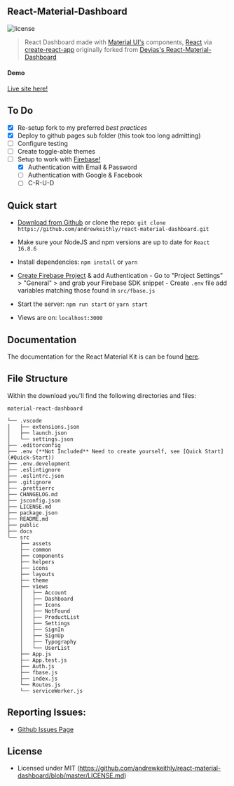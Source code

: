 ## React-Material-Dashboard

![license](https://img.shields.io/badge/license-MIT-blue.svg)

> React Dashboard made with [Material UI's](https://material-ui.com/) components, [React](https://reactjs.org/) via [create-react-app](https://facebook.github.io/create-react-app) originally forked from [Devias's React-Material-Dashboard](https://react-material-dashboard.devias.io/dashboard)

#### Demo

[Live site here!](https://andrewkeithly.github.io/react-material-dashboard)

## To Do

- [x] Re-setup fork to my preferred _best practices_
- [x] Deploy to github pages sub folder (this took too long admitting)
- [ ] Configure testing
- [ ] Create toggle-able themes
- [ ] Setup to work with [Firebase!](https://firebase.google.com/)
  - [x] Authentication with Email & Password
  - [ ] Authentication with Google & Facebook
  - [ ] C-R-U-D

## Quick start

- [Download from Github](https://github.com/andrewkeithly/react-material-dashboard/archive/master.zip) or clone the repo: `git clone https://github.com/andrewkeithly/react-material-dashboard.git`

- Make sure your NodeJS and npm versions are up to date for `React 16.8.6`

- Install dependencies: `npm install` or `yarn`

- [Create Firebase Project](https://console.firebase.google.com/) & add Authentication - Go to "Project Settings" > "General" > and grab your Firebase SDK snippet - Create `.env` file add variables matching those found in `src/fbase.js`

- Start the server: `npm run start` or `yarn start`

- Views are on: `localhost:3000`

## Documentation

The documentation for the React Material Kit is can be found [here](https://material-ui.com).

## File Structure

Within the download you'll find the following directories and files:

```
material-react-dashboard

└── .vscode
│	├── extensions.json
│	├── launch.json
│	└── settings.json
├── .editorconfig
├── .env (**Not Included** Need to create yourself, see [Quick Start](#Quick-Start))
├── .env.development
├── .eslintignore
├── .eslintrc.json
├── .gitignore
├── .prettierrc
├── CHANGELOG.md
├── jsconfig.json
├── LICENSE.md
├── package.json
├── README.md
├── public
├── docs
└── src
	├── assets
	├── common
	├── components
	├── helpers
	├── icons
	├── layouts
	├── theme
	├── views
	│	├── Account
	│	├── Dashboard
	│	├── Icons
	│	├── NotFound
	│	├── ProductList
	│	├── Settings
	│	├── SignIn
	│	├── SignUp
	│	├── Typography
	│	└── UserList
	├── App.js
	├── App.test.js
	├── Auth.js
	├── fbase.js
	├── index.js
	└── Routes.js
	└── serviceWorker.js
```

## Reporting Issues:

- [Github Issues Page](https://github.com/andrewkeithly/react-material-dashboard/issues)

## License

- Licensed under MIT (https://github.com/andrewkeithly/react-material-dashboard/blob/master/LICENSE.md)
